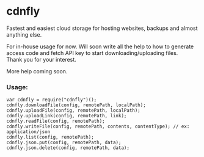 # cdnfly

Fastest and easiest cloud storage for hosting websites, backups and almost anything else.  

For in-house usage for now. Will soon write all the help to how to generate access code and fetch API key to start downloading/uploading files.  
Thank you for your interest.

More help coming soon.

### **Usage:**

```
var cdnfly = require("cdnfly")();
cdnfly.downloadFile(config, remotePath, localPath);
cdnfly.uploadFile(config, remotePath, localPath);
cdnfly.uploadLink(config, remotePath, link);
cdnfly.readFile(config, remotePath);
cdnfly.writeFile(config, remotePath, contents, contentType); // ex: application/json
cdnfly.list(config, remotePath);
cdnfly.json.put(config, remotePath, data);
cdnfly.json.delete(config, remotePath, data);
```

